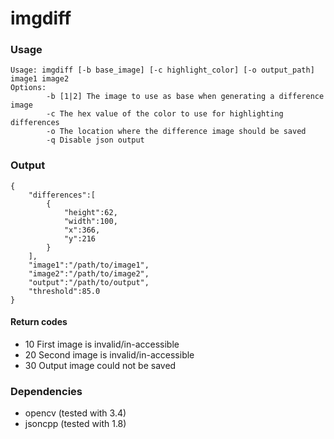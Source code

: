 # imgdiff

### Usage
```
Usage: imgdiff [-b base_image] [-c highlight_color] [-o output_path] image1 image2
Options:
        -b [1|2] The image to use as base when generating a difference image
        -c The hex value of the color to use for highlighting differences
        -o The location where the difference image should be saved
        -q Disable json output
```

### Output
```
{
    "differences":[
        {
            "height":62,
            "width":100,
            "x":366,
            "y":216
        }
    ],
    "image1":"/path/to/image1",
    "image2":"/path/to/image2",
    "output":"/path/to/output",
    "threshold":85.0
}
```

#### Return codes
* 10 First image is invalid/in-accessible
* 20 Second image is invalid/in-accessible
* 30 Output image could not be saved

### Dependencies
* opencv (tested with 3.4)
* jsoncpp (tested with 1.8)